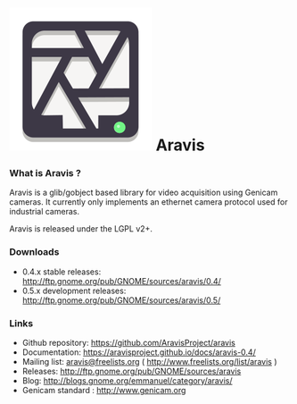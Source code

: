 # ![](viewer/icons/gnome/256x256/apps/aravis.png) Aravis


### What is Aravis ?

Aravis is a glib/gobject based library for video acquisition using Genicam cameras. It currently only implements an ethernet camera protocol used for industrial cameras.

Aravis is released under the LGPL v2+.

### Downloads

* 0.4.x stable releases: http://ftp.gnome.org/pub/GNOME/sources/aravis/0.4/
* 0.5.x development releases: http://ftp.gnome.org/pub/GNOME/sources/aravis/0.5/

### Links

* Github repository: https://github.com/AravisProject/aravis
* Documentation: https://aravisproject.github.io/docs/aravis-0.4/
* Mailing list: aravis@freelists.org ( http://www.freelists.org/list/aravis )
* Releases: http://ftp.gnome.org/pub/GNOME/sources/aravis
* Blog: http://blogs.gnome.org/emmanuel/category/aravis/
* Genicam standard : http://www.genicam.org
